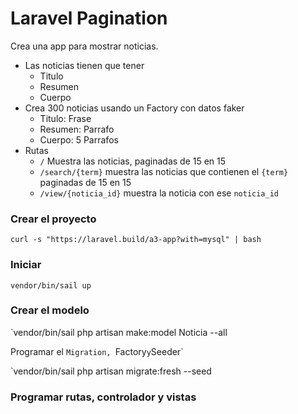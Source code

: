 # Laravel Pagination


Crea una app para mostrar noticias.

* Las noticias tienen que tener
  * Titulo
  * Resumen
  * Cuerpo
* Crea 300 noticias usando un Factory con datos faker
  * Titulo: Frase
  * Resumen: Parrafo
  * Cuerpo: 5 Parrafos
* Rutas
  * `/`  Muestra las noticias, paginadas de 15 en 15
  * `/search/{term}` muestra las noticias que contienen el `{term}` paginadas de 15 en 15
  * `/view/{noticia_id}` muestra la noticia con ese `noticia_id`
 
### Crear el proyecto

`curl -s "https://laravel.build/a3-app?with=mysql" | bash`

### Iniciar

`vendor/bin/sail up`

### Crear el modelo

`vendor/bin/sail php artisan make:model Noticia --all

Programar el `Migration, `Factory` y `Seeder`

`vendor/bin/sail php artisan migrate:fresh --seed

### Programar rutas, controlador y vistas
